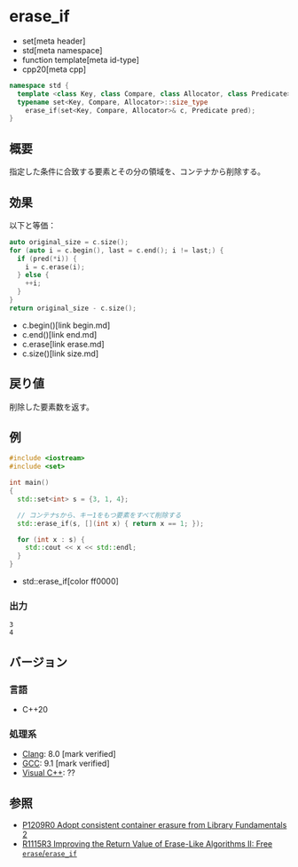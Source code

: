 # erase_if
* set[meta header]
* std[meta namespace]
* function template[meta id-type]
* cpp20[meta cpp]

```cpp
namespace std {
  template <class Key, class Compare, class Allocator, class Predicate>
  typename set<Key, Compare, Allocator>::size_type
    erase_if(set<Key, Compare, Allocator>& c, Predicate pred);
}
```

## 概要
指定した条件に合致する要素とその分の領域を、コンテナから削除する。


## 効果
以下と等価：

```cpp
auto original_size = c.size();
for (auto i = c.begin(), last = c.end(); i != last;) {
  if (pred(*i)) {
    i = c.erase(i);
  } else {
    ++i;
  }
}
return original_size - c.size();
```
* c.begin()[link begin.md]
* c.end()[link end.md]
* c.erase[link erase.md]
* c.size()[link size.md]


## 戻り値
削除した要素数を返す。


## 例
```cpp example
#include <iostream>
#include <set>

int main()
{
  std::set<int> s = {3, 1, 4};

  // コンテナsから、キー1をもつ要素をすべて削除する
  std::erase_if(s, [](int x) { return x == 1; });

  for (int x : s) {
    std::cout << x << std::endl;
  }
}
```
* std::erase_if[color ff0000]

### 出力
```
3
4
```

## バージョン
### 言語
- C++20

### 処理系
- [Clang](/implementation.md#clang): 8.0 [mark verified]
- [GCC](/implementation.md#gcc): 9.1 [mark verified]
- [Visual C++](/implementation.md#visual_cpp): ??


## 参照
- [P1209R0 Adopt consistent container erasure from Library Fundamentals 2](http://www.open-std.org/jtc1/sc22/wg21/docs/papers/2018/p1209r0.html)
- [R1115R3 Improving the Return Value of Erase-Like Algorithms II: Free `erase`/`erase_if`](http://www.open-std.org/jtc1/sc22/wg21/docs/papers/2019/p1115r3.pdf)
